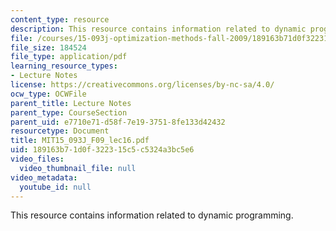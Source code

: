 ```yaml
---
content_type: resource
description: This resource contains information related to dynamic programming.
file: /courses/15-093j-optimization-methods-fall-2009/189163b71d0f322315c5c5324a3bc5e6_MIT15_093J_F09_lec16.pdf
file_size: 184524
file_type: application/pdf
learning_resource_types:
- Lecture Notes
license: https://creativecommons.org/licenses/by-nc-sa/4.0/
ocw_type: OCWFile
parent_title: Lecture Notes
parent_type: CourseSection
parent_uid: e7710e71-d58f-7e19-3751-8fe133d42432
resourcetype: Document
title: MIT15_093J_F09_lec16.pdf
uid: 189163b7-1d0f-3223-15c5-c5324a3bc5e6
video_files:
  video_thumbnail_file: null
video_metadata:
  youtube_id: null
---
```

This resource contains information related to dynamic programming.